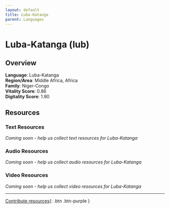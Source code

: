 ```yaml
---
layout: default
title: Luba-Katanga
parent: Languages
---
```


# Luba-Katanga (lub)

## Overview

**Language**: Luba-Katanga  
**Region/Area**: Middle Africa, Africa  
**Family**: Niger-Congo  
**Vitality Score**: 0.86  
**Digitality Score**: 1.90  

## Resources

### Text Resources
*Coming soon - help us collect text resources for Luba-Katanga*

### Audio Resources
*Coming soon - help us collect audio resources for Luba-Katanga*

### Video Resources
*Coming soon - help us collect video resources for Luba-Katanga*

---

[Contribute resources](https://fairtrain.github.io/){: .btn .btn-purple }
